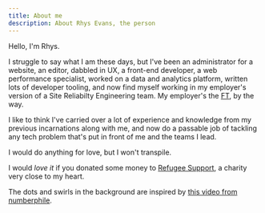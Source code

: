 ```yaml
---
title: About me
description: About Rhys Evans, the person
---
```


Hello, I'm Rhys.

I struggle to say what I am these days, but I've been an administrator for a website, an editor, dabbled in UX, a front-end developer, a web performance specialist, worked on a data and analytics platform, written lots of developer tooling, and now find myself working in my employer's version of a Site Reliabilty Engineering team. My employer's the [FT](www.ft.com), by the way.

I like to think I've carried over a lot of experience and knowledge from my previous incarnations along with me, and now do a passable job of tackling any tech problem that's put in front of me and the teams I lead.

I would do anything for love, but I won't transpile.

I would _love it_ if you donated some money to [Refugee Support](https://www.refugeesupport.eu/donate/), a charity very close to my heart.

The dots and swirls in the background are inspired by [this video from numberphile](https://www.youtube.com/watch?v=QAja2jp1VjE).
